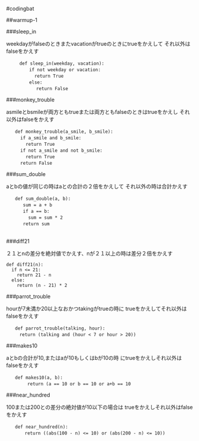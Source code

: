 #codingbat

##warmup-1

###sleep_in 

weekdayがfalseのときまたvacationがtrueのときにtrueをかえして
それ以外はfalseをかえす

```
　　　def sleep_in(weekday, vacation):
  　　　　if not weekday or vacation:
    　　　　return True
 　　　　 else:
   　　　　　return False
```

###monkey_trouble

asmileとbsmileが両方ともtrueまたは両方ともfalseのときはtrueをかえし
それ以外はfalseをかえす

```
　　def monkey_trouble(a_smile, b_smile):
  　　if a_smile and b_smile:
   　　 return True
  　　if not a_smile and not b_smile:
    　　return True
　　  return False
```


###sum_double

aとbの値が同じの時はaとの合計の２倍をかえして
それ以外の時は合計かえす

```
　　def sum_double(a, b):
   　　sum = a + b
   　　if a == b:
     　　sum = sum * 2
   　　return sum
　　
```

###diff21

２１とnの差分を絶対値でかえす、nが２１以上の時は差分２倍をかえす

```
def diff21(n):
  if n <= 21:
    return 21 - n
  else:
    return (n - 21) * 2

```

###parrot_trouble

hourが7未満か20以上なおかつtakingがtrueの時に
trueをかえしてそれ以外はfalseをかえす

```
　　def parrot_trouble(talking, hour):
　　　return (talking and (hour < 7 or hour > 20))
```
###makes10

aとbの合計が10,またはaが10もしくはbが10の時
にtrueをかえしそれ以外はfalseをかえす

```
　　def makes10(a, b):
  　　　 return (a == 10 or b == 10 or a+b == 10
```

###near_hundred

100または200との差分の絶対値が10以下の場合は
trueをかえしそれ以外はfalseをかえす

```
　　def near_hundred(n):
  　　　return ((abs(100 - n) <= 10) or (abs(200 - n) <= 10))
```

















